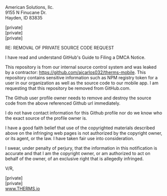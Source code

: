 American Solutions, llc.  
9155 N Finucane Dr.  
Hayden, ID 83835

[private]  
[private]  
[private]

RE: REMOVAL OF PRIVATE SOURCE CODE REQUEST

I have read and understand GitHub's Guide to Filing a DMCA Notice.

This repository is from our internal source control system and was leaked by a contractor: https://github.com/ajcarlos032/therms-mobile. This repository contains sensitive information such as NPM registry token for a user in our organization as well as the source code to our mobile app. I am requesting that this repository be removed from GitHub.com. 

The Github user profile owner needs to remove and destroy the source code from the above referenced Github url immediately.

I do not have contact information for this Github profile nor do we know who the exact source of the profile owner is. 

I have a good faith belief that use of the copyrighted materials described above on the infringing web pages is not authorized by the copyright owner, or its agent, or the law. I have taken fair use into consideration.

I swear, under penalty of perjury, that the information in this notification is accurate and that I am the copyright owner, or am authorized to act on behalf of the owner, of an exclusive right that is allegedly infringed.

V/R,

[private]  
[private]  
www.THERMS.io
